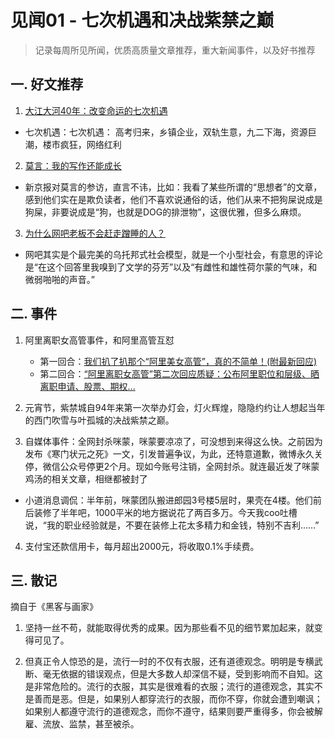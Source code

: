 # 见闻01 - 七次机遇和决战紫禁之巅

> 记录每周所见所闻，优质高质量文章推荐，重大新闻事件，以及好书推荐

## 一. 好文推荐

1. [大江大河40年：改变命运的七次机遇](https://mp.weixin.qq.com/s/g4CXnLbBL6hzEHnISy5ylQ)

- 七次机遇：七次机遇： 高考归来，乡镇企业，双轨生意，九二下海，资源巨潮，楼市疯狂，网络红利

2. [莫言：我的写作还能成长](http://guangmingdaily.cn/03pindao/shuping/2004-04/19/content_14514.htm)

- 新京报对莫言的参访，直言不讳，比如：我看了某些所谓的“思想者”的文章，感到他们实在是欺负读者，他们不喜欢说通俗的话，他们从来不把狗屎说成是狗屎，非要说成是“狗，也就是DOG的排泄物”，这很优雅，但多么麻烦。

3. [为什么网吧老板不会赶走蹭睡的人？](https://www.zhihu.com/question/304889491/answer/572811834)

- 网吧其实是个最完美的乌托邦式社会模型，就是一个小型社会，有意思的评论是“在这个回答里我嗅到了文学的芬芳”以及“有雌性和雄性荷尔蒙的气味，和微弱啪啪的声音。”

## 二. 事件

1. 阿里离职女高管事件，和阿里高管互怼
    * 第一回合：[我们扒了扒那个“阿里美女高管”，真的不简单！(附最新回应)](https://mp.weixin.qq.com/s/X4kuUhjgp9ZLEHOzrIqiNw)
    * 第二回合：[“阿里离职女高管”第二次回应质疑：公布阿里职位和层级、晒离职申请、股票、期权...](https://mp.weixin.qq.com/s/PESsQGWY8hZH6ExkhdZ9Pw)

2. 元宵节，紫禁城自94年来第一次举办灯会，灯火辉煌，隐隐约约让人想起当年的西门吹雪与叶孤城的决战紫禁之巅。

3. 自媒体事件：全网封杀咪蒙，咪蒙要凉凉了，可没想到来得这么快。之前因为发布《寒门状元之死》一文，引发普遍争议，为此，还特意道歉，微博永久关停，微信公众号停更2个月。现如今账号注销，全网封杀。就连最近发了咪蒙鸡汤的相关文章，相继都被封了

- 小道消息调侃：半年前，咪蒙团队搬进郎园3号楼5层时，果壳在4楼。他们前后装修了半年吧，1000平米的地方据说花了两百多万。今天我coo吐槽说，“我的职业经验就是，不要在装修上花太多精力和金钱，特别不吉利……”

4. 支付宝还款信用卡，每月超出2000元，将收取0.1%手续费。

## 三. 散记

摘自于《黑客与画家》

1. 坚持一丝不苟，就能取得优秀的成果。因为那些看不见的细节累加起来，就变得可见了。

2. 但真正令人惊恐的是，流行一时的不仅有衣服，还有道德观念。明明是专横武断、毫无依据的错误观点，但是大多数人却深信不疑，受到影响而不自知。这是非常危险的。流行的衣服，其实是很难看的衣服；流行的道德观念，其实不是善而是恶。但是，如果别人都穿流行的衣服，而你不穿，你就会遭到嘲讽；如果别人都遵守流行的道德观念，而你不遵守，结果则要严重得多，你会被解雇、流放、监禁，甚至被杀。